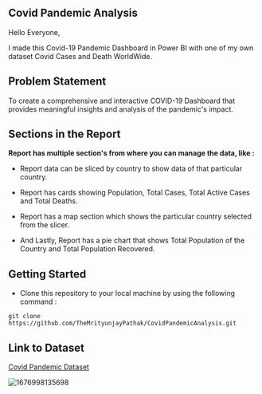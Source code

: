 ## Covid Pandemic Analysis

Hello Everyone, 

I made this Covid-19 Pandemic Dashboard in Power BI with one of my own dataset Covid Cases and Death WorldWide.

## Problem Statement

To create a comprehensive and interactive COVID-19 Dashboard that provides meaningful insights and analysis of the pandemic's impact.

## Sections in the Report

**Report has multiple section's from where you can manage the data, like :**

- Report data can be sliced by country to show data of that particular country.

- Report has cards showing Population, Total Cases, Total Active Cases and Total Deaths.

- Report has a map section which shows the particular country selected from the slicer.

- And Lastly, Report has a pie chart that shows Total Population of the Country and Total Population Recovered.

## Getting Started

- Clone this repository to your local machine by using the following command :
```
git clone https://github.com/TheMrityunjayPathak/CovidPandemicAnalysis.git
```

## Link to Dataset
[Covid Pandemic Dataset](https://www.kaggle.com/datasets/themrityunjaypathak/covid-cases-and-deaths-worldwide)

![1676998135698](https://github.com/TheMrityunjayPathak/CovidPandemicAnalysis/assets/123563634/deecdf9c-759c-43e7-bd21-536a8c046148)
